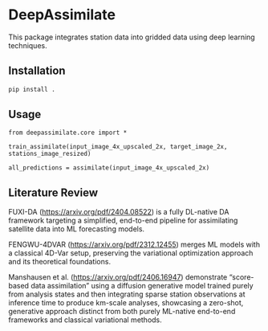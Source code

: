 # DeepAssimilate

This package integrates station data into gridded data using deep learning techniques.

## Installation
```bash
pip install .
```
## Usage
```
from deepassimilate.core import *

train_assimilate(input_image_4x_upscaled_2x, target_image_2x, stations_image_resized)

all_predictions = assimilate(input_image_4x_upscaled_2x)

```
## Literature Review

FUXI-DA (https://arxiv.org/pdf/2404.08522) is a fully DL-native DA framework targeting a simplified, end-to-end pipeline for assimilating satellite data into ML forecasting models.

FENGWU-4DVAR (https://arxiv.org/pdf/2312.12455) merges ML models with a classical 4D-Var setup, preserving the variational optimization approach and its theoretical foundations.

Manshausen et al. (https://arxiv.org/pdf/2406.16947) demonstrate “score-based data assimilation” using a diffusion generative model trained purely from analysis states and then integrating sparse station observations at inference time to produce km-scale analyses, showcasing a zero-shot, generative approach distinct from both purely ML-native end-to-end frameworks and classical variational methods.
